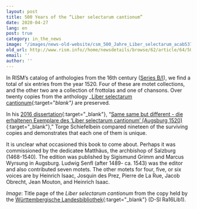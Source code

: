 ```yaml
---
layout: post
title: 500 Years of the “Liber selectarum cantionum”
date: 2020-04-27
lang: en
post: true
category: in_the_news
image: "/images/news-old-website/csm_500_Jahre_Liber_selectarum_acab537a28.png"
old_url: http://www.rism.info//home/newsdetails/browse/62/article/64/500-years-of-the-liber-selectarum-cantionum.html
email: ''
author: ''
---
```


In RISM’s catalog of anthologies from the 16th century ([Series B/I](/publications.html#c2619)), we find a total of six entries from the year 1520. Four of these are motet collections, and the other two are a collection of frottolas and one of chansons. Over twenty copies from the anthology _[Liber selectarum cantionum](https://opac.rism.info/search?id=993103921&View=rism){:target="_blank"}_ are preserved.

In his [2016 dissertation](https://opac.rism.info/search?id=lit41001162&View=rism){:target="_blank"}, “[Same same but different - die erhaltenen Exemplare des ‘Liber selectarum cantionum’ (Augsburg 1520)](http://othes.univie.ac.at/43236/){:target="_blank"},” Torge Schiefelbein compared nineteen of the surviving copies and demonstrates that each one of them is unique.

It is unclear what occasioned this book to come about. Perhaps it was commissioned by the dedicatee Matthäus, the archbishop of Salzburg (1468-1540). The edition was published by Sigismund Grimm and Marcus Wyrsung in Augsburg. Ludwig Senfl (after 1489- ca. 1543) was the editor and also contributed seven motets. The other motets for four, five, or six voices are by Heinrich Isaac, Josquin des Prez, Pierre de La Rue, Jacob Obrecht, Jean Mouton, and Heinrich Isaac.

_Image_: Title page of the _Liber selectarum cantionum_ from the copy held by the [Württembergische Landesbibliothek](http://nbn-resolving.de/urn:nbn:de:bsz:24-digibib-bsz3701648148){:target="_blank"} (D-Sl Ra16Lib1).


